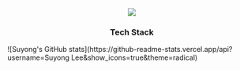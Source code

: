 <div align="center">
  <img src="https://capsule-render.vercel.app/api?type=venom&color=auto&height=300&section=header&text=Suyong's%20GitHub&fontSize=90" />
</div>

<h3 align="center">Tech Stack</h3>
<div align="center">
</div>
![Suyong's GitHub stats](https://github-readme-stats.vercel.app/api?username=Suyong Lee&show_icons=true&theme=radical)
